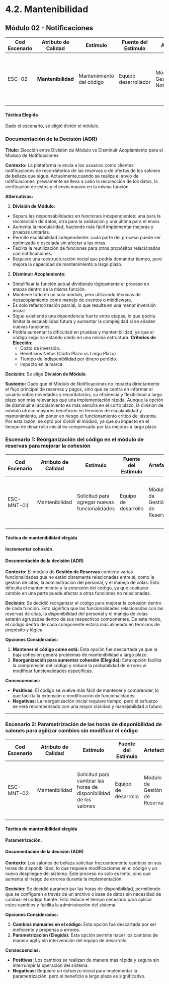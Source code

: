 # 4.2. Mantenibilidad

## Módulo 02 - Notificaciones

| **Cod Escenario** | **Atributo de Calidad** | **Estímulo** | **Fuente del Estímulo** | **Artefacto** | **Entorno** | **Respuesta** | **Medida de Respuesta** |
| --- | --- | --- | --- | --- | --- | --- | --- |
| ESC-02 | **Mantenibilidad** | Mantenimiento del código | Equipo desarrollador | Módulo de Gestión de Notificaciones | Normal | El sistema es fácil de modificar | La modificación del sistema demora menos de un día laboral (8 horas) |

#### Táctica Elegida
Dado el escenario, se eligió dividir el módulo.

### Documentación de la Decisión (ADR)
**Titulo:** Elección entre División de Módulo vs Disminuir Acoplamiento para el Modulo de Notificaciones

**Contexto:** La plataforma le envia a los usuarios como clientes notificaciones de recordatorios de las reservas o de ofertas de los salones de belleza que sigue. Actualmente,cuando se realiza el envío de notificaciones, previamente se lleva a cabo la recolección de los datos, la verificación de estos y el envío masivo en la misma función.

**Alternativas:**
1. **División de Módulo:**

- Separa las responsabilidades en funciones independientes: una para la recolección de datos, otra para la validación y una última para el envío.
- Aumenta la modularidad, haciendo más fácil implementar mejoras y pruebas unitarias.
- Permite escalabilidad independiente: cada parte del proceso puede ser optimizada o escalada sin afectar a las otras.
- Facilita la reutilización de funciones para otros propósitos relacionados con notificaciones.
- Requiere una reestructuración inicial que podría demandar tiempo, pero mejora la capacidad de mantenimiento a largo plazo.

2. **Disminuir Acoplamiento:**

- Simplificar la función actual dividiendo lógicamente el proceso en etapas dentro de la misma función.
- Mantiene todo en un solo módulo, pero utilizando técnicas de desacoplamiento como manejo de eventos o middleware.
- Es solo refactorización parcial, lo que resulta en una menor inversión inicial.
- Sigue existiendo una dependencia fuerte entre etapas, lo que podría limitar la escalabilidad futura y aumentar la complejidad si se añaden nuevas funciones.
- Podría aumentar la dificultad en pruebas y mantenibilidad, ya que el código seguiría estando unido en una misma estructura.
**Criterios de Elección:**
   - Costo de inversión.
   - Beneficios Netos (Corto Plazo vs Largo Plazo)
   - Tiempo de indisponibilidad por dinero perdido.
   - Impacto en la marca.

**Decisión:** Se elige **División de Módulo**.

**Sustento:**  Dado que el Módulo de Notificaciones no impacta directamente el flujo principal de reservas y pagos, sino que se centra en informar al usuario sobre novedades y recordatorios, su eficiencia y flexibilidad a largo plazo son más relevantes que una implementación rápida. Aunque la opción de disminuir el acoplamiento es más sencilla en el corto plazo, la división de módulo ofrece mayores beneficios en términos de escalabilidad y mantenimiento, sin poner en riesgo el funcionamiento crítico del sistema. Por esta razón, se optó por dividir el módulo, ya que su impacto en el tiempo de desarrollo inicial es compensado por las mejoras a largo plazo


### Escenario 1: Reorganización del código en el módulo de reservas para mejorar la cohesión
| **Cod Escenario** | **Atributo de Calidad** | **Estímulo**                               | **Fuente del Estímulo** | **Artefacto**                   | **Entorno**                         | **Respuesta**                                                      | **Medida de Respuesta**                             |
|------------------|-------------------------|--------------------------------------------|-------------------------|---------------------------------|-------------------------------------|--------------------------------------------------------------------|-----------------------------------------------------|
| ESC-MNT-01       | Mantenibilidad           | Solicitud para agregar nuevas funcionalidades | Equipo de desarrollo     | Módulo de Gestión de Reservas   | Entorno de desarrollo y producción  | Reorganizar el código del módulo para que las funcionalidades relacionadas estén más cohesionadas | El cambio se realiza sin afectar otras funcionalidades del sistema  |

#### Táctica de mantenibilidad elegida
**Incrementar cohesión.**

#### Documentación de la decisión (ADR)
**Contexto:**
El módulo de **Gestión de Reservas** contiene varias funcionalidades que no están claramente relacionadas entre sí, como la gestión de citas, la administración del personal, y el manejo de colas. Esto dificulta el mantenimiento y la extensión del código, ya que cualquier cambio en una parte puede afectar a otras funciones no relacionadas.

**Decisión:**
Se decidió reorganizar el código para mejorar la cohesión dentro de cada función. Esto significa que las funcionalidades relacionadas con las reservas de citas, la disponibilidad del personal y el manejo de colas estarán agrupadas dentro de sus respectivos componentes. De este modo, el código dentro de cada componente estará más alineado en términos de propósito y lógica.

**Opciones Consideradas:**
1. **Mantener el código como está:** Esta opción fue descartada ya que la baja cohesión genera problemas de mantenibilidad a largo plazo.
2. **Reorganización para aumentar cohesión (Elegida):** Esta opción facilita la comprensión del código y reduce la probabilidad de errores al modificar funcionalidades específicas.

**Consecuencias:**
- **Positivas:** El código se vuelve más fácil de mantener y comprender, lo que facilita la extensión o modificación de funcionalidades.
- **Negativas:** La reorganización inicial requiere tiempo, pero el esfuerzo se verá recompensado con una mayor claridad y manejabilidad a futuro.

---

### Escenario 2: Parametrización de las horas de disponibilidad de salones para agilizar cambios sin modificar el código

| **Cod Escenario** | **Atributo de Calidad** | **Estímulo**                                | **Fuente del Estímulo** | **Artefacto**                   | **Entorno**                         | **Respuesta**                                                      | **Medida de Respuesta**                             |
|------------------|-------------------------|---------------------------------------------|-------------------------|---------------------------------|-------------------------------------|--------------------------------------------------------------------|-----------------------------------------------------|
| ESC-MNT-02       | Mantenibilidad           | Solicitud para cambiar las horas de disponibilidad de los salones | Equipo de desarrollo     | Módulo de Gestión de Reservas   | Producción                          | Parametrizar las horas de disponibilidad para que puedan ser cambiadas sin modificar el código fuente | El cambio se realiza sin despliegue de código nuevo |

#### Táctica de mantenibilidad elegida
**Parametrización.**

#### Documentación de la decisión (ADR)
**Contexto:**
Los salones de belleza solicitan frecuentemente cambios en sus horas de disponibilidad, lo que requiere modificaciones en el código y un nuevo despliegue del sistema. Este proceso no solo es lento, sino que aumenta el riesgo de errores durante la implementación.

**Decisión:**
Se decidió parametrizar las horas de disponibilidad, permitiendo que se configuren a través de un archivo o base de datos sin necesidad de cambiar el código fuente. Esto reduce el tiempo necesario para aplicar estos cambios y facilita la administración del sistema.

**Opciones Consideradas:**
1. **Cambios manuales en el código:** Esta opción fue descartada por ser ineficiente y propensa a errores.
2. **Parametrización (Elegida):** Esta opción permite hacer los cambios de manera ágil y sin intervención del equipo de desarrollo.

**Consecuencias:**
- **Positivas:** Los cambios se realizan de manera más rápida y segura sin interrumpir la operación del sistema.
- **Negativas:** Requiere un esfuerzo inicial para implementar la parametrización, pero el beneficio a largo plazo es significativo.
